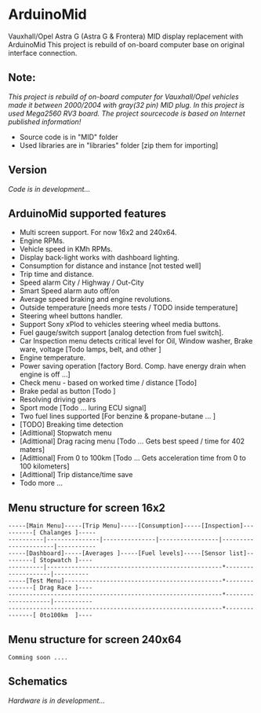 # ArduinoMidVauxhall/Opel Astra G (Astra G & Frontera) MID display replacement with ArduinoMidThis project is rebuild of on-board computer  base on original interface connection.## Note:_This project is rebuild of on-board computer for Vauxhall/Opel vehicles  made it between 2000/2004 with gray(32 pin) MID plug.In this project is used Mega2560 RV3 board.The project sourcecode is based on Internet published information!_* Source code is in "MID" folder* Used libraries are in "libraries" folder [zip them for importing]## Version    _Code is  in development..._## ArduinoMid supported features* Multi screen support. For now 16x2 and 240x64.* Engine RPMs.* Vehicle speed in KMh RPMs.* Display back-light works with dashboard lighting.* Consumption for distance and instance [not tested well]* Trip time and distance.* Speed alarm  City / Highway / Out-City* Smart Speed alarm auto off/on* Average speed braking and engine revolutions.* Outside temperature [needs more tests / TODO inside temperature]* Steering wheel buttons handler.* Support Sony xPlod to vehicles steering wheel media buttons.* Fuel gauge/switch support [analog detection from fuel switch].* Car Inspection menu detects critical level for  Oil, Window washer, Brake ware, voltage [Todo lamps, belt, and other ]* Engine temperature.* Power saving operation [factory Bord. Comp. have energy drain when engine is off ...]* Check menu - based on worked time / distance [Todo]* Brake pedal as button [Todo ]* Resolving driving gears * Sport mode [Todo ... luring ECU signal]* Two fuel lines supported [For benzine & propane-butane ... ]* [TODO] Breaking time detection* [Adittional] Stopwatch menu* [Adittional] Drag racing menu [Todo ... Gets best speed / time for 402 maters]* [Adittional] From 0 to 100km [Todo ... Gets acceleration time from 0 to 100 kilometers]* [Adittional] Trip distance/time save* Todo more ...## Menu structure for screen 16x2    -----[Main Menu]-----[Trip Menu]-----[Consumption]-----[Inspection]----------[ Chalanges ]-----    ----------|---------------|---------------|-----------------|----------------------|-----------    -----[Dashboard]-----[Averages ]-----[Fuel levels]-----[Sensor list]---------[ Stopwatch ]----    ----------|--------------------------------------------------*--------------------|----------    -----[Test Menu]---------------------------------------------*---------------[ Drag Race ]----    -------------------------------------------------------------*--------------------|-----------    -------------------------------------------------------------*---------------[ 0to100km  ]----## Menu structure for screen 240x64    Comming soon ....## Schematics   _Hardware is  in development..._